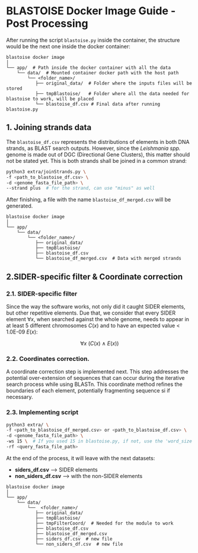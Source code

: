 # BLASTOISE Docker Image Guide - Post Processing

After running the script `blastoise.py` inside the container, the structure would be the next one inside the docker container:

```text
blastoise docker image
│
└── app/  # Path inside the docker container with all the data
    └── data/  # Mounted container docker path with the host path
        └── <folder_name>/
           ├── original_data/  # Folder where the inputs files will be stored
           ├── tmpBlastoise/   # Folder where all the data needed for blastoise to work, will be placed
           └── blastoise_df.csv # Final data after running blastoise.py

```

## 1. Joining strands data

The `blastoise_df.csv` represents the distributions of elements in both DNA strands, as BLAST search outputs. However, since the _Leishmania spp._ genome is made out of DGC (Directional Gene Clusters), this matter should not be stated yet. This is both strands shall be joined in a common strand:

```bash
python3 extra/joinStrands.py \
-f <path_to_blastoise_df.csv> \
-d <genome_fasta_file_path> \
--strand plus  # for the strand, can use "minus" as well
```
After finishing, a file with the name `blastoise_df_merged.csv` will be generated.

```text
blastoise docker image
│
└── app/  
    └── data/  
        └── <folder_name>/
           ├── original_data/  
           ├── tmpBlastoise/   
           ├── blastoise_df.csv 
           └── blastoise_df_merged.csv  # Data with merged strands
```
## 2.SIDER-specific filter & Coordinate correction

### 2.1. SIDER-specific filter

Since the way the software works, not only did it caught SIDER elements, but other repetitive elements. Due that, we consider that every SIDER element $\forall x$, when searched against the whole genome, needs to appear in at least 5 different chromosomes $C(x)$ and to have an expected value < 1.0E-09 $E(x)$:

$$
\forall x \ (C(x) \ \land \ E(x) )
$$



### 2.2. Coordinates correction.

A coordinate correction step is implemented next. This step addresses the potential over-extension of sequences that can occur during the iterative search process while using BLASTn. This coordinate method refines the boundaries of each element, potentially fragmenting sequence si if necessary.


### 2.3. Implementing script

```bash
python3 extra/ \
-f <path_to_blastoise_df_merged.csv> or <path_to_blastoise_df.csv> \
-d <genome_fasta_file_path> \
-ws 15 \  # If you used 15 in blastoise.py, if not, use the 'word_size' number as preferred.
-rf <query_fasta_file_path> 
```

At the end of the process, it will leave with the next datasets:

- **siders_df.csv** --> SIDER elements
- **non_siders_df.csv** --> with the non-SIDER elements

```text
blastoise docker image
│
└── app/  
    └── data/  
        └──  <folder_name>/
           ├── original_data/  
           ├── tmpBlastoise/   
           ├── tmpFilterCoord/  # Needed for the module to work
           ├── blastoise_df.csv 
           ├── blastoise_df_merged.csv
           ├── siders_df.csv  # new file
           └── non_siders_df.csv  # new file
```